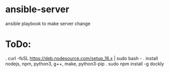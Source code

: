 # ansible-server

ansible playbook to make server change

# ToDo:

. curl -fsSL https://deb.nodesource.com/setup_16.x | sudo bash -
. install nodejs, npm, python3, g++, make, python3-pip
. sudo npm install -g dockly
